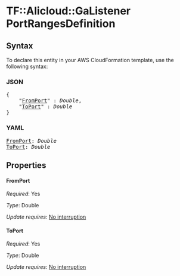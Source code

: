 # TF::Alicloud::GaListener PortRangesDefinition

## Syntax

To declare this entity in your AWS CloudFormation template, use the following syntax:

### JSON

<pre>
{
    "<a href="#fromport" title="FromPort">FromPort</a>" : <i>Double</i>,
    "<a href="#toport" title="ToPort">ToPort</a>" : <i>Double</i>
}
</pre>

### YAML

<pre>
<a href="#fromport" title="FromPort">FromPort</a>: <i>Double</i>
<a href="#toport" title="ToPort">ToPort</a>: <i>Double</i>
</pre>

## Properties

#### FromPort

_Required_: Yes

_Type_: Double

_Update requires_: [No interruption](https://docs.aws.amazon.com/AWSCloudFormation/latest/UserGuide/using-cfn-updating-stacks-update-behaviors.html#update-no-interrupt)

#### ToPort

_Required_: Yes

_Type_: Double

_Update requires_: [No interruption](https://docs.aws.amazon.com/AWSCloudFormation/latest/UserGuide/using-cfn-updating-stacks-update-behaviors.html#update-no-interrupt)

